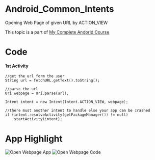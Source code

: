 # Android_Common_Intents
Opening Web Page of given URL by ACTION_VIEW

This topic is a part of [My Complete Andorid Course](https://github.com/ananddasani/Android_Apps)

# Code

#### 1st Activity 
```
//get the url form the user
String url = fetchURL.getText().toString();

//parse the url
Uri webpage = Uri.parse(url);

Intent intent = new Intent(Intent.ACTION_VIEW, webpage);

//there must another intent to handle else your app can be crashed 
if (intent.resolveActivity(getPackageManager()) != null)
    startActivity(intent);
```

# App Highlight
![Open Webpage App](https://user-images.githubusercontent.com/74413402/192092982-6869cf7d-bf89-4391-b223-58328af64e42.png)
![Open Webpage Code](https://user-images.githubusercontent.com/74413402/192092979-3ff0256e-a1a5-4401-b197-6ea03724e96d.png)
